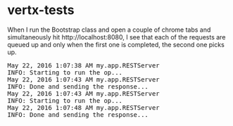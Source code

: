 # vertx-tests

When I run the Bootstrap class and open a couple of chrome tabs and simultaneously hit http://localhost:8080,
I see that each of the requests are queued up and only when the first one is completed, the second one picks up.

<pre>
May 22, 2016 1:07:38 AM my.app.RESTServer
INFO: Starting to run the op...
May 22, 2016 1:07:43 AM my.app.RESTServer
INFO: Done and sending the response...
May 22, 2016 1:07:43 AM my.app.RESTServer
INFO: Starting to run the op...
May 22, 2016 1:07:48 AM my.app.RESTServer
INFO: Done and sending the response...
</pre>